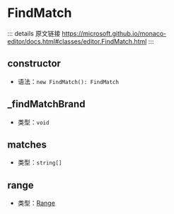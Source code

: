# FindMatch

<backTop />
        
::: details 原文链接
https://microsoft.github.io/monaco-editor/docs.html#classes/editor.FindMatch.html
:::

## constructor
- 语法：`new FindMatch(): FindMatch`

## _findMatchBrand
- 类型：`void`


## matches
- 类型：`string[]`


## range
- 类型：[Range](/api/Range.md)

